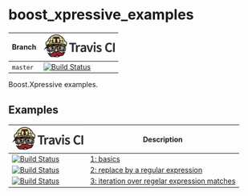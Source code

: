 # boost_xpressive_examples

Branch|[![Travis CI logo](pics/TravisCI.png)](https://travis-ci.org)
---|---
`master`|[![Build Status](https://travis-ci.org/richelbilderbeek/boost_xpressive_examples.svg?branch=master)](https://travis-ci.org/richelbilderbeek/boost_xpressive_examples)

Boost.Xpressive examples.

## Examples

[![Travis CI logo](pics/TravisCI.png)](https://travis-ci.org)|Description
-------|-----------------------------------------------------
[![Build Status](https://travis-ci.org/richelbilderbeek/boost_xpressive_example1.svg?branch=master)](https://travis-ci.org/richelbilderbeek/boost_xpressive_example1) | [1: basics](https://github.com/richelbilderbeek/boost_xpressive_example1)
[![Build Status](https://travis-ci.org/richelbilderbeek/boost_xpressive_example2.svg?branch=master)](https://travis-ci.org/richelbilderbeek/boost_xpressive_example2) | [2: replace by a regular expression](https://github.com/richelbilderbeek/boost_xpressive_example2)
[![Build Status](https://travis-ci.org/richelbilderbeek/boost_xpressive_example3.svg?branch=master)](https://travis-ci.org/richelbilderbeek/boost_xpressive_example3) | [3: iteration over regelar expression matches](https://github.com/richelbilderbeek/boost_xpressive_example3)
